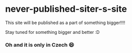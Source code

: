 # never-published-siter-s-site
This site will be published as a part of something bigger!!!!

Stay tuned for something bigger and better :D

### Oh and it is only in Czech :smile:
